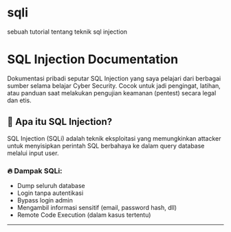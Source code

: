 # sqli
sebuah tutorial tentang teknik sql injection
# SQL Injection Documentation

Dokumentasi pribadi seputar SQL Injection yang saya pelajari dari berbagai sumber selama belajar Cyber Security. Cocok untuk jadi pengingat, latihan, atau panduan saat melakukan pengujian keamanan (pentest) secara legal dan etis.

## 📌 Apa itu SQL Injection?

SQL Injection (SQLi) adalah teknik eksploitasi yang memungkinkan attacker untuk menyisipkan perintah SQL berbahaya ke dalam query database melalui input user.

### 🔥 Dampak SQLi:
- Dump seluruh database
- Login tanpa autentikasi
- Bypass login admin
- Mengambil informasi sensitif (email, password hash, dll)
- Remote Code Execution (dalam kasus tertentu)

---

